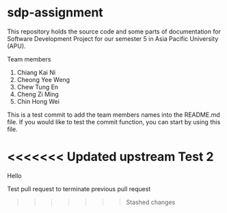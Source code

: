 # sdp-assignment
This repository holds the source code and some parts of documentation for Software Development Project for our semester 5 in Asia Pacific University (APU).

Team members
1. Chiang Kai Ni
2. Cheong Yee Weng
3. Chew Tung En
4. Cheng Zi Ming
5. Chin Hong Wei

This is a test commit to add the team members names into the README.md file. If you would like to test the commit function, you can start by using this file.

<<<<<<< Updated upstream
Test 2
=======
Hello

Test pull request to terminate previous pull request
>>>>>>> Stashed changes
